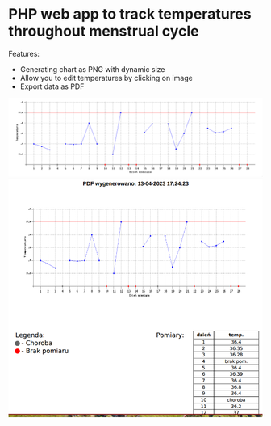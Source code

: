 # PHP web app to track temperatures throughout menstrual cycle
Features:
- Generating chart as PNG with dynamic size
- Allow you to edit temperatures by clicking on image
- Export data as PDF

![Screenshot of chart](screenshot1.png)
![Screenshot of pdf](screenshot2.png)
